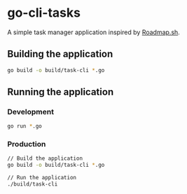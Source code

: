 # go-cli-tasks

A simple task manager application inspired by [Roadmap.sh](https://roadmap.sh/projects/task-tracker).

## Building the application

```bash
go build -o build/task-cli *.go
```

## Running the application

### Development

```bash
go run *.go
```

### Production

```bash
// Build the application
go build -o build/task-cli *.go

// Run the application
./build/task-cli
```
